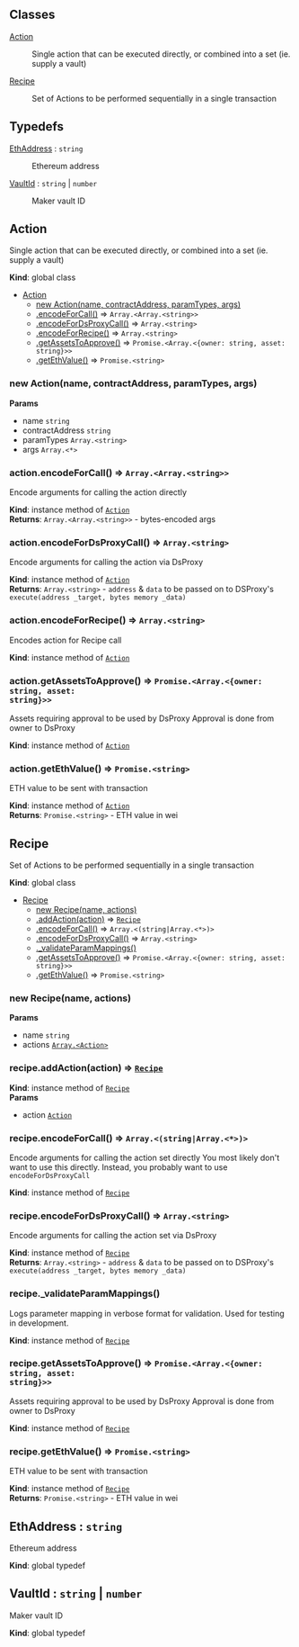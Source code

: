 ## Classes

<dl>
<dt><a href="#Action">Action</a></dt>
<dd><p>Single action that can be executed directly, or combined into a set (ie. supply a vault)</p>
</dd>
<dt><a href="#Recipe">Recipe</a></dt>
<dd><p>Set of Actions to be performed sequentially in a single transaction</p>
</dd>
</dl>

## Typedefs

<dl>
<dt><a href="#EthAddress">EthAddress</a> : <code>string</code></dt>
<dd><p>Ethereum address</p>
</dd>
<dt><a href="#VaultId">VaultId</a> : <code>string</code> | <code>number</code></dt>
<dd><p>Maker vault ID</p>
</dd>
</dl>

<a name="Action"></a>

## Action
Single action that can be executed directly, or combined into a set (ie. supply a vault)

**Kind**: global class  

* [Action](#Action)
    * [new Action(name, contractAddress, paramTypes, args)](#new_Action_new)
    * [.encodeForCall()](#Action+encodeForCall) ⇒ <code>Array.&lt;Array.&lt;string&gt;&gt;</code>
    * [.encodeForDsProxyCall()](#Action+encodeForDsProxyCall) ⇒ <code>Array.&lt;string&gt;</code>
    * [.encodeForRecipe()](#Action+encodeForRecipe) ⇒ <code>Array.&lt;string&gt;</code>
    * [.getAssetsToApprove()](#Action+getAssetsToApprove) ⇒ <code>Promise.&lt;Array.&lt;{owner: string, asset: string}&gt;&gt;</code>
    * [.getEthValue()](#Action+getEthValue) ⇒ <code>Promise.&lt;string&gt;</code>

<a name="new_Action_new"></a>

### new Action(name, contractAddress, paramTypes, args)
**Params**

- name <code>string</code>
- contractAddress <code>string</code>
- paramTypes <code>Array.&lt;string&gt;</code>
- args <code>Array.&lt;\*&gt;</code>

<a name="Action+encodeForCall"></a>

### action.encodeForCall() ⇒ <code>Array.&lt;Array.&lt;string&gt;&gt;</code>
Encode arguments for calling the action directly

**Kind**: instance method of [<code>Action</code>](#Action)  
**Returns**: <code>Array.&lt;Array.&lt;string&gt;&gt;</code> - bytes-encoded args  
<a name="Action+encodeForDsProxyCall"></a>

### action.encodeForDsProxyCall() ⇒ <code>Array.&lt;string&gt;</code>
Encode arguments for calling the action via DsProxy

**Kind**: instance method of [<code>Action</code>](#Action)  
**Returns**: <code>Array.&lt;string&gt;</code> - `address` & `data` to be passed on to DSProxy's `execute(address _target, bytes memory _data)`  
<a name="Action+encodeForRecipe"></a>

### action.encodeForRecipe() ⇒ <code>Array.&lt;string&gt;</code>
Encodes action for Recipe call

**Kind**: instance method of [<code>Action</code>](#Action)  
<a name="Action+getAssetsToApprove"></a>

### action.getAssetsToApprove() ⇒ <code>Promise.&lt;Array.&lt;{owner: string, asset: string}&gt;&gt;</code>
Assets requiring approval to be used by DsProxy
Approval is done from owner to DsProxy

**Kind**: instance method of [<code>Action</code>](#Action)  
<a name="Action+getEthValue"></a>

### action.getEthValue() ⇒ <code>Promise.&lt;string&gt;</code>
ETH value to be sent with transaction

**Kind**: instance method of [<code>Action</code>](#Action)  
**Returns**: <code>Promise.&lt;string&gt;</code> - ETH value in wei  
<a name="Recipe"></a>

## Recipe
Set of Actions to be performed sequentially in a single transaction

**Kind**: global class  

* [Recipe](#Recipe)
    * [new Recipe(name, actions)](#new_Recipe_new)
    * [.addAction(action)](#Recipe+addAction) ⇒ [<code>Recipe</code>](#Recipe)
    * [.encodeForCall()](#Recipe+encodeForCall) ⇒ <code>Array.&lt;(string\|Array.&lt;\*&gt;)&gt;</code>
    * [.encodeForDsProxyCall()](#Recipe+encodeForDsProxyCall) ⇒ <code>Array.&lt;string&gt;</code>
    * [._validateParamMappings()](#Recipe+_validateParamMappings)
    * [.getAssetsToApprove()](#Recipe+getAssetsToApprove) ⇒ <code>Promise.&lt;Array.&lt;{owner: string, asset: string}&gt;&gt;</code>
    * [.getEthValue()](#Recipe+getEthValue) ⇒ <code>Promise.&lt;string&gt;</code>

<a name="new_Recipe_new"></a>

### new Recipe(name, actions)
**Params**

- name <code>string</code>
- actions [<code>Array.&lt;Action&gt;</code>](#Action)

<a name="Recipe+addAction"></a>

### recipe.addAction(action) ⇒ [<code>Recipe</code>](#Recipe)
**Kind**: instance method of [<code>Recipe</code>](#Recipe)  
**Params**

- action [<code>Action</code>](#Action)

<a name="Recipe+encodeForCall"></a>

### recipe.encodeForCall() ⇒ <code>Array.&lt;(string\|Array.&lt;\*&gt;)&gt;</code>
Encode arguments for calling the action set directly
You most likely don't want to use this directly.
Instead, you probably want to use `encodeForDsProxyCall`

**Kind**: instance method of [<code>Recipe</code>](#Recipe)  
<a name="Recipe+encodeForDsProxyCall"></a>

### recipe.encodeForDsProxyCall() ⇒ <code>Array.&lt;string&gt;</code>
Encode arguments for calling the action set via DsProxy

**Kind**: instance method of [<code>Recipe</code>](#Recipe)  
**Returns**: <code>Array.&lt;string&gt;</code> - `address` & `data` to be passed on to DSProxy's `execute(address _target, bytes memory _data)`  
<a name="Recipe+_validateParamMappings"></a>

### recipe.\_validateParamMappings()
Logs parameter mapping in verbose format for validation. Used for testing in development.

**Kind**: instance method of [<code>Recipe</code>](#Recipe)  
<a name="Recipe+getAssetsToApprove"></a>

### recipe.getAssetsToApprove() ⇒ <code>Promise.&lt;Array.&lt;{owner: string, asset: string}&gt;&gt;</code>
Assets requiring approval to be used by DsProxy
Approval is done from owner to DsProxy

**Kind**: instance method of [<code>Recipe</code>](#Recipe)  
<a name="Recipe+getEthValue"></a>

### recipe.getEthValue() ⇒ <code>Promise.&lt;string&gt;</code>
ETH value to be sent with transaction

**Kind**: instance method of [<code>Recipe</code>](#Recipe)  
**Returns**: <code>Promise.&lt;string&gt;</code> - ETH value in wei  
<a name="EthAddress"></a>

## EthAddress : <code>string</code>
Ethereum address

**Kind**: global typedef  
<a name="VaultId"></a>

## VaultId : <code>string</code> \| <code>number</code>
Maker vault ID

**Kind**: global typedef  
